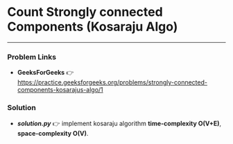 # Count Strongly connected Components (Kosaraju Algo)

---

### Problem Links
- **__GeeksForGeeks__** :point_right: https://practice.geeksforgeeks.org/problems/strongly-connected-components-kosarajus-algo/1

### Solution
- **_solution.py_** :point_right: implement kosaraju algorithm **time-complexity O(V+E)**, **space-complexity O(V)**.
